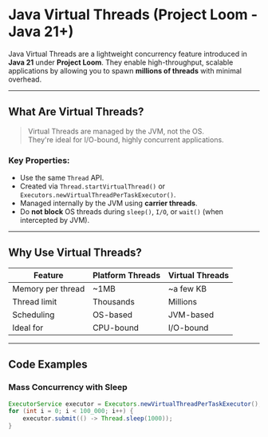 # Java Virtual Threads (Project Loom - Java 21+)

Java Virtual Threads are a lightweight concurrency feature introduced in **Java 21** under **Project Loom**. They enable high-throughput, scalable applications by allowing you to spawn **millions of threads** with minimal overhead.

---

## What Are Virtual Threads?

> Virtual Threads are managed by the JVM, not the OS.  
> They're ideal for I/O-bound, highly concurrent applications.

###  Key Properties:
- Use the same `Thread` API.
- Created via `Thread.startVirtualThread()` or `Executors.newVirtualThreadPerTaskExecutor()`.
- Managed internally by the JVM using **carrier threads**.
- Do **not block** OS threads during `sleep()`, `I/O`, or `wait()` (when intercepted by JVM).

---

## Why Use Virtual Threads?

| Feature | Platform Threads | Virtual Threads |
|--------|------------------|-----------------|
| Memory per thread | ~1MB | ~a few KB |
| Thread limit | Thousands | Millions |
| Scheduling | OS-based | JVM-based |
| Ideal for | CPU-bound | I/O-bound |

---

##  Code Examples

### Mass Concurrency with Sleep

```java
ExecutorService executor = Executors.newVirtualThreadPerTaskExecutor();
for (int i = 0; i < 100_000; i++) {
    executor.submit(() -> Thread.sleep(1000));
}
